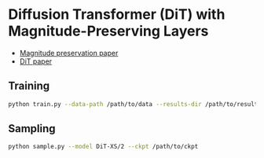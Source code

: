# Diffusion Transformer (DiT) with Magnitude-Preserving Layers

 - [Magnitude preservation paper](https://arxiv.org/abs/2312.02696)
 - [DiT paper](https://arxiv.org/abs/2212.09748)

## Training

```bash
python train.py --data-path /path/to/data --results-dir /path/to/results --model DiT-XS/2
```

## Sampling

```bash
python sample.py --model DiT-XS/2 --ckpt /path/to/ckpt
```
